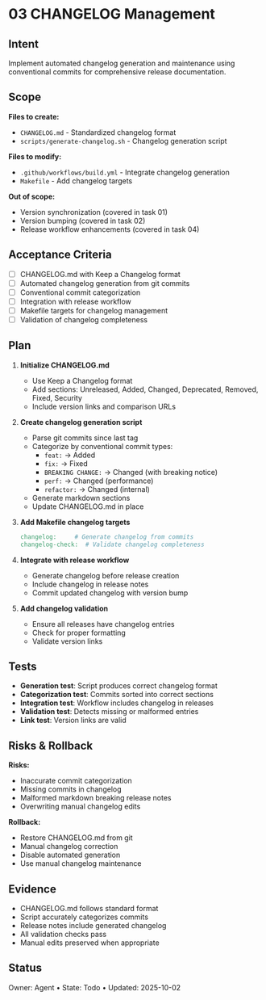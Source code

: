 # 03 CHANGELOG Management

## Intent
Implement automated changelog generation and maintenance using conventional commits for comprehensive release documentation.

## Scope
**Files to create:**
- `CHANGELOG.md` - Standardized changelog format
- `scripts/generate-changelog.sh` - Changelog generation script

**Files to modify:**
- `.github/workflows/build.yml` - Integrate changelog generation
- `Makefile` - Add changelog targets

**Out of scope:**
- Version synchronization (covered in task 01)
- Version bumping (covered in task 02)
- Release workflow enhancements (covered in task 04)

## Acceptance Criteria
- [ ] CHANGELOG.md with Keep a Changelog format
- [ ] Automated changelog generation from git commits
- [ ] Conventional commit categorization
- [ ] Integration with release workflow
- [ ] Makefile targets for changelog management
- [ ] Validation of changelog completeness

## Plan
1. **Initialize CHANGELOG.md**
   - Use Keep a Changelog format
   - Add sections: Unreleased, Added, Changed, Deprecated, Removed, Fixed, Security
   - Include version links and comparison URLs

2. **Create changelog generation script**
   - Parse git commits since last tag
   - Categorize by conventional commit types:
     - `feat:` → Added
     - `fix:` → Fixed
     - `BREAKING CHANGE:` → Changed (with breaking notice)
     - `perf:` → Changed (performance)
     - `refactor:` → Changed (internal)
   - Generate markdown sections
   - Update CHANGELOG.md in place

3. **Add Makefile changelog targets**
   ```makefile
   changelog:     # Generate changelog from commits
   changelog-check:  # Validate changelog completeness
   ```

4. **Integrate with release workflow**
   - Generate changelog before release creation
   - Include changelog in release notes
   - Commit updated changelog with version bump

5. **Add changelog validation**
   - Ensure all releases have changelog entries
   - Check for proper formatting
   - Validate version links

## Tests
- **Generation test**: Script produces correct changelog format
- **Categorization test**: Commits sorted into correct sections
- **Integration test**: Workflow includes changelog in releases
- **Validation test**: Detects missing or malformed entries
- **Link test**: Version links are valid

## Risks & Rollback
**Risks:**
- Inaccurate commit categorization
- Missing commits in changelog
- Malformed markdown breaking release notes
- Overwriting manual changelog edits

**Rollback:**
- Restore CHANGELOG.md from git
- Manual changelog correction
- Disable automated generation
- Use manual changelog maintenance

## Evidence
- CHANGELOG.md follows standard format
- Script accurately categorizes commits
- Release notes include generated changelog
- All validation checks pass
- Manual edits preserved when appropriate

## Status
Owner: Agent • State: Todo • Updated: 2025-10-02